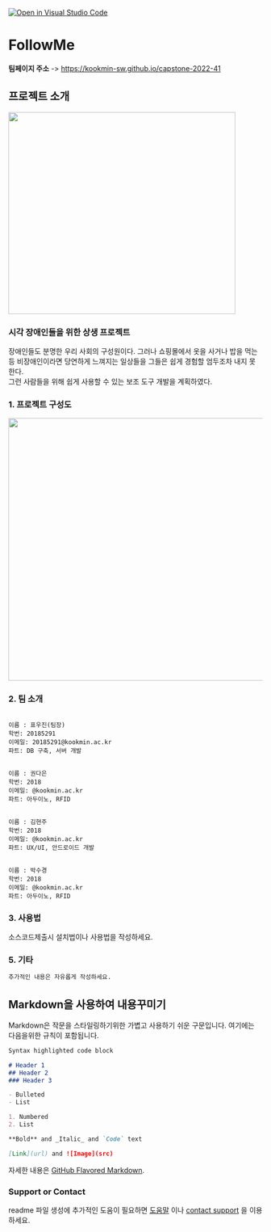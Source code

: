 [![Open in Visual Studio Code](https://classroom.github.com/assets/open-in-vscode-f059dc9a6f8d3a56e377f745f24479a46679e63a5d9fe6f495e02850cd0d8118.svg)](https://classroom.github.com/online_ide?assignment_repo_id=7125153&assignment_repo_type=AssignmentRepo)
# FollowMe

**팀페이지 주소** -> https://kookmin-sw.github.io/capstone-2022-41

## 프로젝트 소개

<img src=https://github.com/Pyowoojin/capstone-2022-41/blob/master/KakaoTalk_20220327_191829559.png width="450" height="400"></img>
### 시각 장애인들을 위한 상생 프로젝트
장애인들도 분명한 우리 사회의 구성원이다.
그러나 쇼핑몰에서 옷을 사거나 밥을 먹는 등 비장애인이라면 당연하게 느껴지는 일상들을 그들은 쉽게 경험할 엄두조차 내지 못 한다.
<br> 그런 사람들을 위해 쉽게 사용할 수 있는 보조 도구 개발을 계획하였다.

### 1. 프로젝트 구성도

<img src = https://github.com/Pyowoojin/capstone-2022-41/blob/master/%EA%B5%AC%EC%A1%B0.PNG width="750" height = "520"></img>

### 2. 팀 소개
<div class="language-plaintext highlighter-rouge"><div class="highlight"><pre class="highlight"><code>
이름 : 표우진(팀장)
학번: 20185291
이메일: 20185291@kookmin.ac.kr
파트: DB 구축, 서버 개발
</code></pre></div></div>

<div class="language-plaintext highlighter-rouge"><div class="highlight"><pre class="highlight"><code>
이름 : 권다은
학번: 2018
이메일: @kookmin.ac.kr
파트: 아두이노, RFID
</code></pre></div></div>

<div class="language-plaintext highlighter-rouge"><div class="highlight"><pre class="highlight"><code>
이름 : 김현주
학번: 2018
이메일: @kookmin.ac.kr
파트: UX/UI, 안드로이드 개발
</code></pre></div></div>

<div class="language-plaintext highlighter-rouge"><div class="highlight"><pre class="highlight"><code>
이름 : 박수경
학번: 2018
이메일: @kookmin.ac.kr
파트: 아두이노, RFID
</code></pre></div></div>

### 3. 사용법

소스코드제출시 설치법이나 사용법을 작성하세요.

### 5. 기타

```markdown
추가적인 내용은 자유롭게 작성하세요.
```

## Markdown을 사용하여 내용꾸미기

Markdown은 작문을 스타일링하기위한 가볍고 사용하기 쉬운 구문입니다. 여기에는 다음을위한 규칙이 포함됩니다.

```markdown
Syntax highlighted code block

# Header 1
## Header 2
### Header 3

- Bulleted
- List

1. Numbered
2. List

**Bold** and _Italic_ and `Code` text

[Link](url) and ![Image](src)
```

자세한 내용은 [GitHub Flavored Markdown](https://guides.github.com/features/mastering-markdown/).

### Support or Contact

readme 파일 생성에 추가적인 도움이 필요하면 [도움말](https://help.github.com/articles/about-readmes/) 이나 [contact support](https://github.com/contact) 을 이용하세요.
